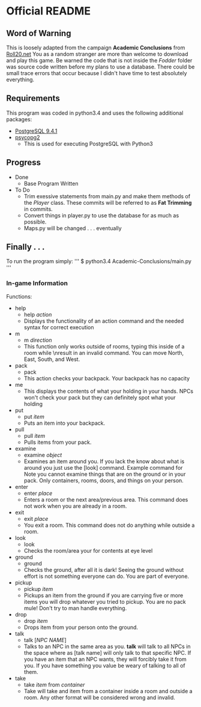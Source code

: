# Official README

## Word of Warning
This is loosely adapted from the campaign **Academic Conclusions** from [Roll20.net](https://roll20.net) You as a random stranger are more than welcome to download and play this game. Be warned the code that is not inside the *Fodder* folder was source code written before my plans to use a database. There could be small trace errors that occur because I didn't have time to test absolutely everything. 

## Requirements
This program was coded in python3.4 and uses the following additional packages:
- [PostgreSQL 9.4.1](http://www.postgresql.org/)
- [psycopg2](http://initd.org/psycopg/)
    * This is used for executing PostgreSQL with Python3

## Progress
- Done
    * Base Program Written
- To Do
    * Trim exessive statements from main.py and make them methods of the *Player* class. These commits will be referred to as **Fat Trimming** in commits.
    * Convert things in player.py to use the database for as much as possible.
    * Maps.py will be changed . . . eventually

## Finally . . .
To run the program simply:
'''
$ python3.4 Academic-Conclusions/main.py
'''

### In-game Information
Functions:
- help
    - help *action*
    - Displays the functionality of an action command and the needed syntax for correct execution
- m
    - m *direction*
    - This function only works outside of rooms, typing this inside of a room while \nresult in an invalid command. You can move North, East, South, and West.
- pack
    - pack
    - This action checks your backpack. Your backpack has no capacity
- me
    - This displays the contents of what your holding in your hands. NPCs won't check your pack but they can definitely spot what your holding
- put
    - put *item*
    - Puts an item into your backpack.
- pull
    - pull *item*
    - Pulls items from your pack.
- examine
    - examine *object*
    - Examines an item around you. If you lack the know about what is around you just use the [look] command. Example command for Note you cannot examine things that are on the ground or in your pack. Only containers, rooms, doors, and things on your person.
- enter
    - enter *place*
    - Enters a room or the next area/previous area. This command does not work when you are already in a room.
- exit
    - exit *place*
    - You exit a room. This command does not do anything while outside a room.
- look
    - look
    - Checks the room/area your for contents at eye level
- ground
    - ground
    - Checks the ground, after all it is dark! Seeing the ground without effort is not something everyone can do. You are part of everyone.
- pickup
    - pickup *item*
    - Pickups an item from the ground if you are carrying five or more items you will drop whatever you tried to pickup. You are no pack mule! Don't try to man handle everything. 
- drop
    - drop *item*
    - Drops item from your person onto the ground.
- talk
    - talk [*NPC NAME*]
    - Talks to an NPC in the same area as you. **talk** will talk to all NPCs in the space where as [talk name] will only talk to that specific NPC. If you have an item that an NPC wants, they will forcibly take it from you. If you have something you value be weary of talking to all of them.
- take
    - take *item* from *container*
    - Take will take and item from a container inside a room and outside a room. Any other format will be considered wrong and invalid.